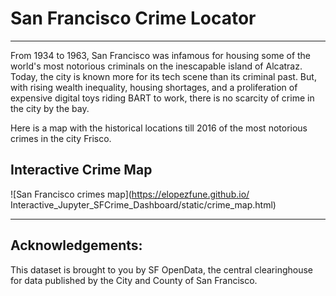 # San Francisco Crime Locator

---

From 1934 to 1963, San Francisco was infamous for housing some of the world's most notorious criminals on the inescapable island of Alcatraz. Today, the city is known more for its tech scene than its criminal past. But, with rising wealth inequality, housing shortages, and a proliferation of expensive digital toys riding BART to work, there is no scarcity of crime in the city by the bay.

Here is a map with the historical locations till 2016 of the most notorious crimes in the city Frisco.

## Interactive Crime Map
![San Francisco crimes map](https://elopezfune.github.io/ Interactive_Jupyter_SFCrime_Dashboard/static/crime_map.html)

---

## Acknowledgements:
This dataset is brought to you by SF OpenData, the central clearinghouse for data published by the City and County of San Francisco.
